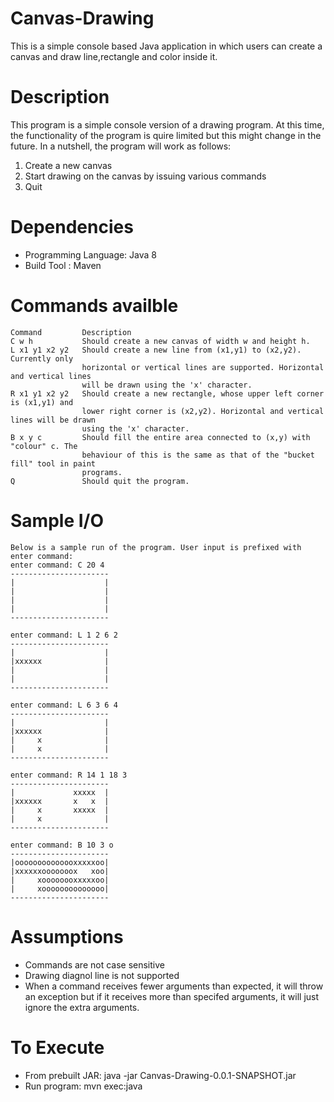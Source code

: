 # Canvas-Drawing
This is a simple console based Java application in which users can create a canvas and draw line,rectangle and color inside it.
# Description
This program is a simple console version of a drawing program. 
At this time, the functionality of the program is quire limited but this might change in the future. 
In a nutshell, the program will work as follows:
 1. Create a new canvas
 2. Start drawing on the canvas by issuing various commands
 3. Quit
# Dependencies
- Programming Language: Java 8
- Build Tool : Maven 
# Commands availble

```
Command 		Description
C w h           Should create a new canvas of width w and height h.
L x1 y1 x2 y2   Should create a new line from (x1,y1) to (x2,y2). Currently only
                horizontal or vertical lines are supported. Horizontal and vertical lines
                will be drawn using the 'x' character.
R x1 y1 x2 y2   Should create a new rectangle, whose upper left corner is (x1,y1) and
                lower right corner is (x2,y2). Horizontal and vertical lines will be drawn
                using the 'x' character.
B x y c         Should fill the entire area connected to (x,y) with "colour" c. The
                behaviour of this is the same as that of the "bucket fill" tool in paint
                programs.
Q               Should quit the program.
``` 

# Sample I/O
```
Below is a sample run of the program. User input is prefixed with enter command:
enter command: C 20 4
----------------------
|                    |
|                    |
|                    |
|                    |
----------------------

enter command: L 1 2 6 2
----------------------
|                    |
|xxxxxx              |
|                    |
|                    |
----------------------

enter command: L 6 3 6 4
----------------------
|                    |
|xxxxxx              |
|     x              |
|     x              |
----------------------

enter command: R 14 1 18 3
----------------------
|             xxxxx  |
|xxxxxx       x   x  |
|     x       xxxxx  |
|     x              |
----------------------

enter command: B 10 3 o
----------------------
|oooooooooooooxxxxxoo|
|xxxxxxooooooox   xoo|
|     xoooooooxxxxxoo|
|     xoooooooooooooo|
----------------------
```
# Assumptions
- Commands are not case sensitive
- Drawing diagnol line is not supported
- When a command receives fewer arguments than expected, it will throw an exception but if it receives more than specifed arguments, it will just ignore the extra arguments.
# To Execute
- From prebuilt JAR: java -jar Canvas-Drawing-0.0.1-SNAPSHOT.jar
- Run program: mvn exec:java
